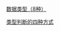 [数据类型（8种）](https://blog.csdn.net/u013592575/article/details/95087953)

[类型判断的四种方式](https://www.cnblogs.com/amiezhang/p/10325558.html)

